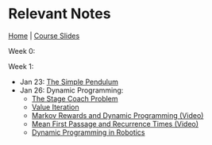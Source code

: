 # [](#notes)Relevant Notes

[Home](https://infr11090.github.io) | [Course Slides](http://www.inf.ed.ac.uk/teaching/courses/dmr/lecturelist.html)

Week 0:


Week 1:
-   Jan 23: [The Simple Pendulum](http://underactuated.csail.mit.edu/underactuated.html?chapter=2)
-   Jan 26: Dynamic Programming:
    - [The Stage Coach Problem](https://www.ime.unicamp.br/~andreani/MS515/capitulo7.pdf)
    - [Value Iteration](http://fabcol.free.fr/pdf/lectnotes7.pdf)
    - [Markov Rewards and Dynamic Programming (Video)](https://www.youtube.com/watch?v=mNGVkKeMUtc)
    - [Mean First Passage and Recurrence Times (Video)](https://www.youtube.com/watch?v=fa5Bdv_94ZE)
    - [Dynamic Programming in Robotics](http://underactuated.csail.mit.edu/underactuated.html?chapter=10)
